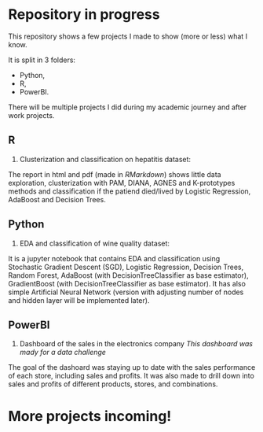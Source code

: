# Repository in progress

This repository shows a few projects I made to show (more or less) what I know.

It is split in 3 folders:
* Python,
* R,
* PowerBI.

There will be multiple projects I did during my academic journey and after work projects.

## R 

1. Clusterization and classification on hepatitis dataset:

The report in html and pdf (made in *RMarkdown*) shows little data exploration, clusterization with PAM, DIANA, AGNES and K-prototypes methods and classification if the patiend died/lived by Logistic Regression, AdaBoost and Decision Trees. 

## Python

1. EDA and classification of wine quality dataset:

It is a jupyter notebook that contains EDA and classification using Stochastic Gradient Descent (SGD), Logistic Regression, Decision Trees, Random Forest, AdaBoost (with DecisionTreeClassifier as base estimator), GradientBoost (with DecisionTreeClassifier as base estimator). It has also simple Artificial Neural Network (version with adjusting number of nodes and hidden layer will be implemented later).

## PowerBI

1. Dashboard of the sales in the electronics company *This dashboard was mady for a data challenge*

The goal of the dashoard was staying up to date with the sales performance of each store, including sales and profits. It was also made to drill down into sales and profits of different products, stores, and combinations.


# More projects incoming!

